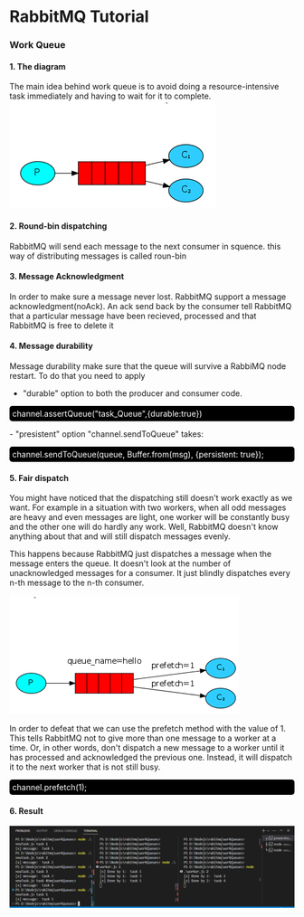 # RabbitMQ Tutorial

### Work Queue
#### 1. The diagram
The main idea behind work queue is to avoid doing a resource-intensive task immediately and having to wait for it to complete.
<img src="../imgs/workerQueue_Diagram.png">

#### 2. Round-bin dispatching 
RabbitMQ will send each message to the next consumer in squence. this way of distributing messages is called roun-bin 

#### 3. Message Acknowledgment
In order to make sure a message never lost. RabbitMQ support a message acknowledgment(noAck). An ack send back by the consumer tell RabbitMQ that a particular message have been recieved, processed and that RabbitMQ is free to delete it 

#### 4. Message durability 
Message durability make sure that the queue will survive a RabbiMQ node restart.
To do that you need to apply 
- "durable" option to both the producer and consumer code.
<p style="padding:5px; color:white;background-color:black; border-radius:5px">channel.assertQueue("task_Queue",{durable:true})</p>
- "presistent" option "channel.sendToQueue" takes:
<p style="padding:5px; color:white;background-color:black; border-radius:5px">channel.sendToQueue(queue, Buffer.from(msg), {persistent: true});</p>

#### 5. Fair dispatch
You might have noticed that the dispatching still doesn't work exactly as we want. For example in a situation with two workers, when all odd messages are heavy and even messages are light, one worker will be constantly busy and the other one will do hardly any work. Well, RabbitMQ doesn't know anything about that and will still dispatch messages evenly.

This happens because RabbitMQ just dispatches a message when the message enters the queue. It doesn't look at the number of unacknowledged messages for a consumer. It just blindly dispatches every n-th message to the n-th consumer.

<img src="../imgs/workQueue_fairDispatch.png">

In order to defeat that we can use the prefetch method with the value of 1. This tells RabbitMQ not to give more than one message to a worker at a time. Or, in other words, don't dispatch a new message to a worker until it has processed and acknowledged the previous one. Instead, it will dispatch it to the next worker that is not still busy.

<p style="padding:5px; color:white;background-color:black; border-radius:5px">channel.prefetch(1);</p>

#### 6. Result 

<img src="../imgs/workQueue_Result.png">